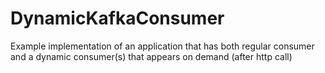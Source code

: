 # DynamicKafkaConsumer
Example implementation of an application that has both regular consumer and a dynamic consumer(s) that appears on demand (after http call)
